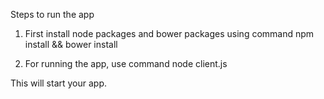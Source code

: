Steps to run the app

1. First install node packages and bower packages using command
    npm install && bower install

2. For running the app, use command
    node client.js

This will start your app.

